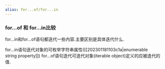 ```yaml
---
alias: for...of/for...in
---
```



### for...of 和 for...in比较

for...in和for...of语句都迭代一些内容.主要区别是具体迭代什么.

for...in语句迭代对象的可枚举字符串属性([[202301181103c1a|enumerable string property]])
for...of语句迭代可迭代对象(iterable object)定义的应被迭代的值.


